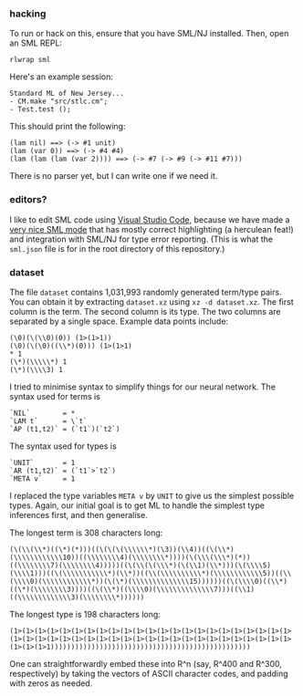 ### hacking

To run or hack on this, ensure that you have SML/NJ installed. Then, open an SML REPL:

    rlwrap sml

Here's an example session:

    Standard ML of New Jersey...
    - CM.make "src/stlc.cm";
    - Test.test ();

This should print the following:

    (lam nil) ==> (-> #1 unit)
    (lam (var 0)) ==> (-> #4 #4)
    (lam (lam (lam (var 2)))) ==> (-> #7 (-> #9 (-> #11 #7)))

There is no parser yet, but I can write one if we need it.


### editors?

I like to edit SML code using [Visual Studio
Code](http://code.visualstudio.com), because we have made a [very nice SML
mode](https://marketplace.visualstudio.com/items?itemName=freebroccolo.sml)
that has mostly correct highlighting (a herculean feat!) and integration with
SML/NJ for type error reporting. (This is what the `sml.json` file is for in
the root directory of this repository.)

### dataset

The file `dataset` contains 1,031,993 randomly generated term/type pairs. You
can obtain it by extracting `dataset.xz` using `xz -d dataset.xz`. The first
column is the term. The second column is its type. The two columns are separated
by a single space. Example data points include:

    (\0)(\(\\0)(0)) (1>(1>1))
    (\0)(\(\0)((\\*)(0))) (1>(1>1)
    * 1
    (\*)(\\\\\*) 1
    (\*)(\\\\3) 1

I tried to minimise syntax to simplify things for our neural network. The syntax
used for terms is

    `NIL`        = *
    `LAM t`      = \`t`
    `AP (t1,t2)` = (`t1`)(`t2`)

The syntax used for types is

    `UNIT`       = 1
    `AR (t1,t2)` = (`t1`>`t2`)
    `META v`     = 1

I replaced the type variables `META v` by `UNIT` to give us the simplest
possible types. Again, our initial goal is to get ML to handle the simplest type
inferences first, and then generalise.

The longest term is 308 characters long:

    (\(\\(\\*)((\*)(*)))((\(\(\(\\\\\\*)(\3))(\\4))((\(\\*)(\\\\\\\\\\\\10))((\\\\\\\\4)(\\\\\\\\*))))(\(\\\(\\\*)(*))((\\\\\\\\7)(\\\\\\\\4)))))((\(\\(\(\\\*)(\(\\1)(\\*)))(\(\\\\5)(\\\\1)))((\(\\\\\\\\\\\*)(\\*))((\\(\\\\\\\\\\*)(\\\\\\\\\\\\5))((\\(\\\\0)(\\\\\\\\\\\\*))(\(\*)(\\\\\\\\\\\\\\15))))))((\(\\\\0)((\\*)((\*)(\\\\\\\\3))))((\(\\*)((\\\\0)(\\\\\\\\\\\\\\7)))((\\1)((\\\\\\\\\\\\\3)(\\\\\\\\*))))))

The longest type is 198 characters long:

    (1>(1>(1>(1>(1>(1>(1>(1>(1>(1>(1>(1>(1>(1>(1>(1>(1>(1>(1>(1>(1>(1>(1>(1>(1>(1>(1>(1>(1>(1>(1>(1>(1>(1>(1>(1>(1>(1>(1>(1>(1>(1>(1>(1>(1>(1>(1>(1>(1>1)))))))))))))))))))))))))))))))))))))))))))))))))

One can straightforwardly embed these into R^n (say, R^400 and R^300,
respectively) by taking the vectors of ASCII character codes, and padding with
zeros as needed.
